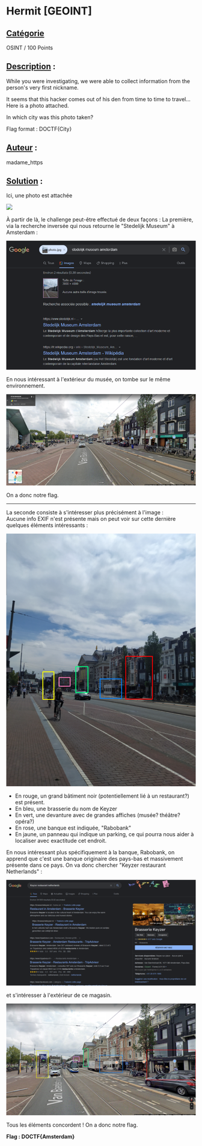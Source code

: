 # **Hermit [GEOINT]**
## <u>**Catégorie**</u>

OSINT / 100 Points

## <u>**Description**</u> :

While you were investigating, we were able to collect information from the person's very first nickname.

It seems that this hacker comes out of his den from time to time to travel... Here is a photo attached.

In which city was this photo taken?

Flag format : DOCTF{City}

## <u>**Auteur**</u> :

madame_https

## <u>Solution</u> :

Ici, une photo est attachée

![](./images/photo.jpg)

À partir de là, le challenge peut-être effectué de deux façons : 
La première, via la recherche inversée qui nous retourne le "Stedelijk Museum" à Amsterdam :

![](./images/museum.png)

En nous intéressant à l'extérieur du musée, on tombe sur le même environnement.

![](./images/exterieur.png)

On a donc notre flag.

------------------------------------------------------------------------------------------------

La seconde consiste à s'intéresser plus précisément à l'image :  
Aucune info EXIF n'est présente mais on peut voir sur cette dernière quelques éléments intéressants :  

![](./images/geoint.png)

- En rouge, un grand bâtiment noir (potentiellement lié à un restaurant?) est présent.  
- En bleu, une brasserie du nom de Keyzer 
- En vert, une devanture avec de grandes affiches (musée? théâtre? opéra?)
- En rose, une banque est indiquée, "Rabobank"
- En jaune, un panneau qui indique un parking, ce qui pourra nous aider à localiser avec exactitude cet endroit.

En nous intéressant plus spécifiquement à la banque, Rabobank, on apprend que c'est une banque originaire des pays-bas et massivement présente dans ce pays.
On va donc chercher "Keyzer restaurant Netherlands" :

![](./images/google.png)

et s'intéresser à l'extérieur de ce magasin.

![](./images/resultat.png)

Tous les éléments concordent !  On a donc notre flag.

**Flag : DOCTF{Amsterdam}**